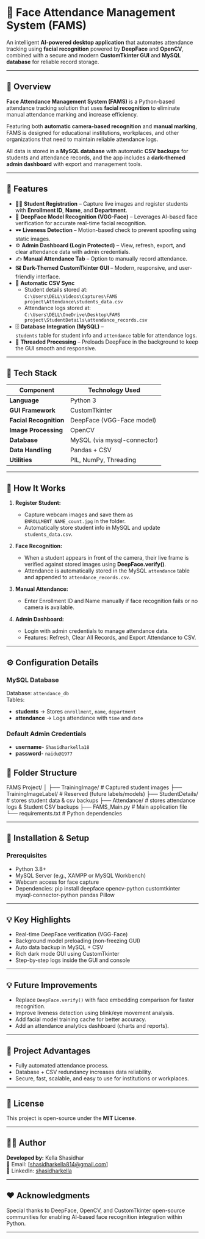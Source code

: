 # 🎯 Face Attendance Management System (FAMS)

An intelligent **AI-powered desktop application** that automates attendance tracking using **facial recognition** powered by **DeepFace** and **OpenCV**, combined with a secure and modern **CustomTkinter GUI** and **MySQL database** for reliable record storage.

---

## 📌 Overview

**Face Attendance Management System (FAMS)** is a Python-based attendance tracking solution that uses **facial recognition** to eliminate manual attendance marking and increase efficiency.  

Featuring both **automatic camera-based recognition** and **manual marking**, FAMS is designed for educational institutions, workplaces, and other organizations that need to maintain reliable attendance logs.

All data is stored in a **MySQL database** with automatic **CSV backups** for students and attendance records, and the app includes a **dark-themed admin dashboard** with export and management tools.

---

## 🧾 Features

- 🧍‍♂️ **Student Registration** – Capture live images and register students with **Enrollment ID**, **Name**, and **Department**.
- 🧠 **DeepFace Model Recognition (VGG-Face)** – Leverages AI-based face verification for accurate real-time facial recognition.
- 🕶️ **Liveness Detection** – Motion-based check to prevent spoofing using static images.
- ⚙️ **Admin Dashboard (Login Protected)** – View, refresh, export, and clear attendance data with admin credentials.
- ✍️ **Manual Attendance Tab** – Option to manually record attendance.
- 🖼️ **Dark-Themed CustomTkinter GUI** – Modern, responsive, and user-friendly interface.
- 💾 **Automatic CSV Sync**  
  - Student details stored at:  
    `C:\Users\DELL\Videos\Captures\FAMS project\Attendance\students_data.csv`
  - Attendance logs stored at:  
    `C:\Users\DELL\OneDrive\Desktop\FAMS project\StudentDetails\attendance_records.csv`
- 🗄️ **Database Integration (MySQL)** –  
  `students` table for student info and `attendance` table for attendance logs.
- 🧵 **Threaded Processing** – Preloads DeepFace in the background to keep the GUI smooth and responsive.

---

## 🧰 Tech Stack

| Component | Technology Used |
|------------|----------------|
| **Language** | Python 3 |
| **GUI Framework** | CustomTkinter |
| **Facial Recognition** | DeepFace (VGG-Face model) |
| **Image Processing** | OpenCV |
| **Database** | MySQL (via mysql-connector) |
| **Data Handling** | Pandas + CSV |
| **Utilities** | PIL, NumPy, Threading |

---

## 🚀 How It Works

1. **Register Student:**  
   - Capture webcam images and save them as `ENROLLMENT_NAME_count.jpg` in the folder.  
   - Automatically store student info in MySQL and update `students_data.csv`.

2. **Face Recognition:**  
   - When a student appears in front of the camera, their live frame is verified against stored images using **DeepFace.verify()**.  
   - Attendance is automatically stored in the MySQL `attendance` table and appended to `attendance_records.csv`.

3. **Manual Attendance:**  
   - Enter Enrollment ID and Name manually if face recognition fails or no camera is available.

4. **Admin Dashboard:**  
   - Login with admin credentials to manage attendance data.
   - Features: Refresh, Clear All Records, and Export Attendance to CSV.

---

## ⚙️ Configuration Details

### MySQL Database
Database: `attendance_db`  
Tables:
- **students** → Stores `enrollment`, `name`, `department`
- **attendance** → Logs attendance with `time` and `date`

### Default Admin Credentials
- **username**- `Shasidharkella18`
- **password**- `naidu@1977`

## 🧩 Folder Structure

FAMS Project/
│
├── TrainingImage/ # Captured student images
├── TrainingImageLabel/ # Reserved (future labels/models)
├── StudentDetails/ # stores student data & csv backups
├── Attendance/ # stores attendance logs & Student CSV backups
├── FAMS_Main.py # Main application file
└── requirements.txt # Python dependencies


---

## 🔧 Installation & Setup

### Prerequisites
- Python 3.8+
- MySQL Server (e.g., XAMPP or MySQL Workbench)
- Webcam access for face capture
- Dependencies:
pip install deepface opencv-python customtkinter mysql-connector-python pandas Pillow


---

## 💡 Key Highlights

- Real-time DeepFace verification (VGG-Face)
- Background model preloading (non-freezing GUI)
- Auto data backup in MySQL + CSV
- Rich dark mode GUI using CustomTkinter
- Step-by-step logs inside the GUI and console

---

## 💡 Future Improvements

- Replace `DeepFace.verify()` with face embedding comparison for faster recognition.
- Improve liveness detection using blink/eye movement analysis.
- Add facial model training cache for better accuracy.
- Add an attendance analytics dashboard (charts and reports).

---

## 🧱 Project Advantages

- Fully automated attendance process.  
- Database + CSV redundancy increases data reliability.  
- Secure, fast, scalable, and easy to use for institutions or workplaces.

---

## 🔐 License

This project is open-source under the **MIT License**.

---

## 👨‍💻 Author

**Developed by:** Kella Shasidhar  
📧 Email: [shasidharkella814@gmail.com]   
💼 LinkedIn: [shasidharkella](www.linkedin.com/in/shasidhar-kella-2087a1313)

---

## ❤️ Acknowledgments

Special thanks to DeepFace, OpenCV, and CustomTkinter open-source communities for enabling AI-based face recognition integration within Python.

---



